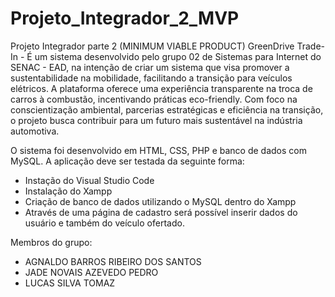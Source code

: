 # Projeto_Integrador_2_MVP
Projeto Integrador parte 2 (MINIMUM VIABLE PRODUCT) GreenDrive Trade-In - É um sistema desenvolvido pelo grupo 02 de Sistemas para Internet do SENAC - EAD, na intenção de criar um sistema que visa promover a sustentabilidade na mobilidade, facilitando a transição para veículos elétricos. A plataforma oferece uma experiência transparente na troca de carros à combustão, incentivando práticas eco-friendly. Com foco na conscientização ambiental, parcerias estratégicas e eficiência na transição, o projeto busca contribuir para um futuro mais sustentável na indústria automotiva.

O sistema foi desenvolvido em HTML, CSS, PHP e banco de dados com MySQL. A aplicação deve ser testada da seguinte forma:

- Instação do Visual Studio Code
- Instalação do Xampp
- Criação de banco de dados utilizando o MySQL dentro do Xampp
- Através de uma página de cadastro será possível inserir dados do usuário e também do veículo ofertado.

Membros do grupo: 
- AGNALDO BARROS RIBEIRO DOS SANTOS
- JADE NOVAIS AZEVEDO PEDRO
- LUCAS SILVA TOMAZ
